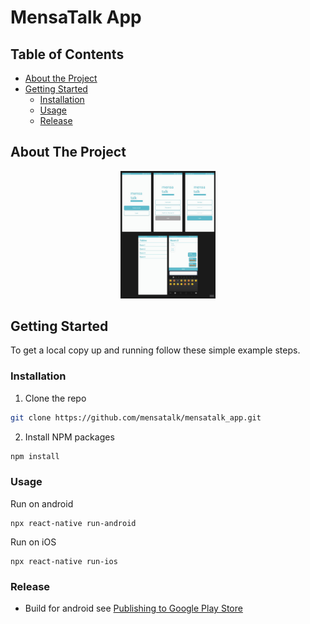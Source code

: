 # MensaTalk App

## Table of Contents

-   [About the Project](#about-the-project)
-   [Getting Started](#getting-started)
    -   [Installation](#installation)
    -   [Usage](#usage)
    -   [Release](#Release)

<!-- ABOUT THE PROJECT -->

## About The Project

<p align="center">
<img src=".github/images/mensatalk_v1.jpg" alt="Logo" width="30%"/>
</p>



## Getting Started

To get a local copy up and running follow these simple example steps.


### Installation

1. Clone the repo

```sh
git clone https://github.com/mensatalk/mensatalk_app.git
```

2. Install NPM packages

```sh
npm install
```

### Usage

Run on android

```
npx react-native run-android
```

Run on iOS
```
npx react-native run-ios
```

### Release

- Build for android see [Publishing to Google Play Store
](https://reactnative.dev/docs/signed-apk-android)

